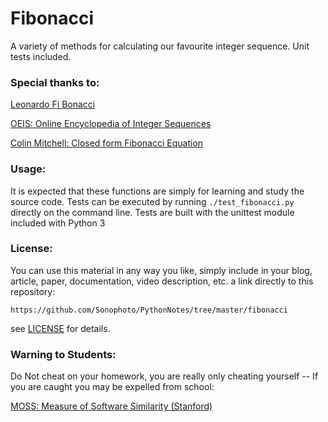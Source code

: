 # Fibonacci

A variety of methods for calculating our favourite integer sequence. Unit tests included.

### Special thanks to:

[Leonardo Fi Bonacci](http://www.maths.surrey.ac.uk/hosted-sites/R.Knott/Fibonacci/fibBio.html)

[OEIS: Online Encyclopedia of Integer Sequences](https://oeis.org/search?q=fibonacci)

[Colin Mitchell: Closed form Fibonacci Equation](http://gozips.uakron.edu/~crm23/fibonacci/fibonacci.htm)
                  
### Usage:

It is expected that these functions are simply for learning and study the source code. Tests can be executed by running `./test_fibonacci.py` directly on the command line. Tests are built with the unittest module included with Python 3

### License:

You can use this material in any way you like, simply include in your blog, article, paper, documentation, video description, etc. a link directly to this repository:

    https://github.com/Sonophoto/PythonNotes/tree/master/fibonacci

see [LICENSE](https://github.com/Sonophoto/PythonNotes/blob/master/LICENSE) for details.

### Warning to Students: 

Do Not cheat on your homework, you are really only cheating yourself -- If you are caught you may be expelled from school:

[MOSS: Measure of Software Similarity (Stanford)](http://theory.stanford.edu/~aiken/moss/)


